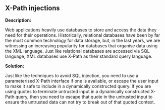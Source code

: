 X-Path injections
-------

**Description:**

Web applications heavily use databases to store and access the data they need for their
operations. Historically, relational databases have been by far the most common
technology for data storage, but, in the last years, we are witnessing an increasing
popularity for databases that organise data using the XML language.
Just like relational databases are accessed via SQL language, XML databases use X-Path as
their standard query language.



**Solution:**

Just like the techniques to avoid SQL injection, you need to use a parameterised X-Path
interface if one is available, or escape the user input to make it safe to include in a
dynamically constructed query. If you are using quotes to terminate untrusted input in a
dynamically constructed X-Path query, then you need to escape that quote in the untrusted
input to ensure the untrusted data can not try to break
out of that quoted context.
